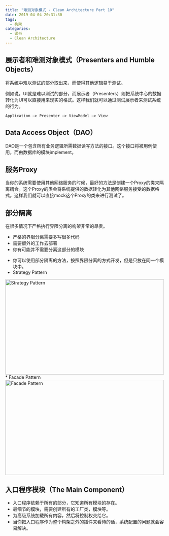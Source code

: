 ```yaml
---
title: "难测对象模式 - Clean Architecture Part 10"
date: 2019-04-04 20:31:30
tags:
  - 构架
categories:
  - 读书
  - Clean Architecture
---
```



## 展示者和难测对象模式（Presenters and Humble Objects）

将系统中难以测试的部分取出来，而使得其他逻辑易于测试。

例如说，UI就是难以测试的部分，而展示者（Presenters）则把系统中心的数据转化为UI可以直接用来现实的格式。这样我们就可以通过测试展示者来测试系统的行为。

```
Application –> Presenter –> ViewModel –> View
```


## Data Access Object（DAO）

DAO是一个包含所有业务逻辑所需数据读写方法的接口。这个接口将被用例使用，而由数据库的模块implement。

## 服务Proxy

当你的系统需要使用其他网络服务的时候，最好的方法是创建一个Proxy的类来隔离耦合。这个Proxy的类会将系统提供的数据转化为其他网络服务接受的数据格式。这样我们就可以直接mock这个Proxy的类来进行测试了。

## 部分隔离

在很多情况下严格执行界限分离的构架非常的昂贵。
- 严格的界限分离需要多写很多代码
- 需要额外的工作去部署
- 你有可能并不需要分离这部分的模块

* 你可以使用部分隔离的方法，按照界限分离的方式开发，但是只放在同一个模块中。
* Strategy Pattern
<img src="/clean-architecture-part10/sp.png" width="500" height="300" title="Strategy Pattern">
* Facade Pattern
<img src="/clean-architecture-part10/fp.png" width="500" height="300" title="Facade Pattern">

## 入口程序模块（The Main Component）

* 入口程序依赖于所有的部分，它知道所有模块的存在。
* 最细节的模块，需要创建所有的工厂类，模块等。
* 为高级系统加载所有内容，然后将控制权交给它。
* 当你把入口程序作为整个构架之外的插件来看待的话，系统配置的问题就会容易解决。

